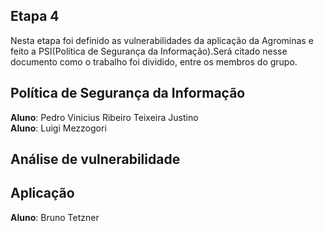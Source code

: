 ## Etapa 4

Nesta etapa foi definido as vulnerabilidades da aplicação da Agrominas e feito a PSI(Política de Segurança da Informação).Será citado nesse documento como o trabalho foi dividido, entre os membros do grupo.

## Política de Segurança da Informação
**Aluno**: Pedro Vinicius Ribeiro Teixeira Justino<br>
**Aluno**: Luigi Mezzogori<br>

## Análise de vulnerabilidade


## Aplicação
**Aluno**: Bruno Tetzner<br>
